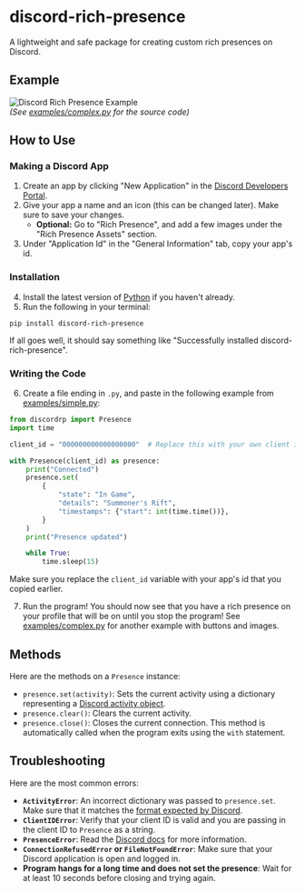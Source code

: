 # discord-rich-presence
A lightweight and safe package for creating custom rich presences on Discord.

## Example
![Discord Rich Presence Example](/examples/example.jpg)\
*(See [examples/complex.py](examples/complex.py) for the source code)*

## How to Use

### Making a Discord App
1. Create an app by clicking "New Application" in the [Discord Developers Portal](https://discord.com/developers/applications).
2. Give your app a name and an icon (this can be changed later). Make sure to save your changes.
    - **Optional:** Go to "Rich Presence", and add a few images under the "Rich Presence Assets" section.
3. Under "Application Id" in the "General Information" tab, copy your app's id.

### Installation
4. Install the latest version of [Python](https://www.python.org/downloads/) if you haven't already.
5. Run the following in your terminal:
```
pip install discord-rich-presence
```
If all goes well, it should say something like "Successfully installed discord-rich-presence".

### Writing the Code
6. Create a file ending in `.py`, and paste in the following example from [examples/simple.py](examples/simple.py):
```py
from discordrp import Presence
import time

client_id = "000000000000000000"  # Replace this with your own client id

with Presence(client_id) as presence:
    print("Connected")
    presence.set(
        {
            "state": "In Game",
            "details": "Summoner's Rift",
            "timestamps": {"start": int(time.time())},
        }
    )
    print("Presence updated")

    while True:
        time.sleep(15)
```
Make sure you replace the `client_id` variable with your app's id that you copied earlier.

7. Run the program! You should now see that you have a rich presence on your profile that will be on until you stop the program! See [examples/complex.py](examples/complex.py) for another example with buttons and images.

## Methods
Here are the methods on a `Presence` instance:
- `presence.set(activity)`: Sets the current activity using a dictionary representing a [Discord activity object](https://discord.com/developers/docs/topics/gateway-events#activity-object).
- `presence.clear()`: Clears the current activity.
- `presence.close()`: Closes the current connection. This method is automatically called when the program exits using the `with` statement.

## Troubleshooting
Here are the most common errors:
- **`ActivityError`**: An incorrect dictionary was passed to `presence.set`. Make sure that it matches the [format expected by Discord](https://discord.com/developers/docs/topics/gateway-events#activity-object).
- **`ClientIDError`**: Verify that your client ID is valid and you are passing in the client ID to `Presence` as a string.
- **`PresenceError`**: Read the [Discord docs](https://discord.com/developers/docs/topics/opcodes-and-status-codes#rpc) for more information.
- **`ConnectionRefusedError` or `FileNotFoundError`**: Make sure that your Discord application is open and logged in.
- **Program hangs for a long time and does not set the presence**: Wait for at least 10 seconds before closing and trying again.
